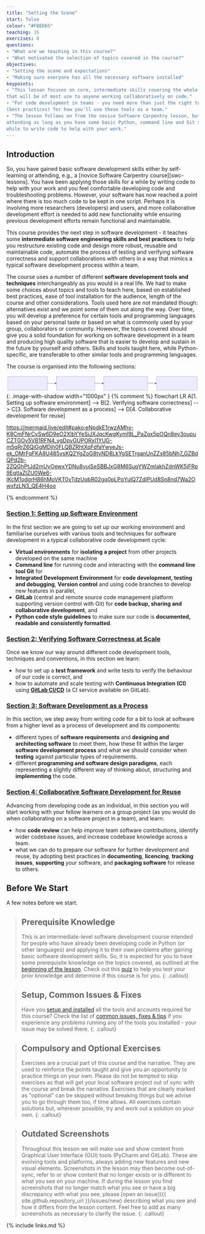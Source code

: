 ```yaml
---
title: "Setting the Scene"
start: false
colour: "#FBED65"
teaching: 15
exercises: 0
questions:
- "What are we teaching in this course?"
- "What motivated the selection of topics covered in the course?"
objectives:
- "Setting the scene and expectations"
- "Making sure everyone has all the necessary software installed"
keypoints:
- "This lesson focuses on core, intermediate skills covering the whole software development life-cycle
that will be of most use to anyone working collaboratively on code."
- "For code development in teams - you need more than just the right tools and languages. You need a strategy
(best practices) for how you'll use these tools as a team."
- "The lesson follows on from the novice Software Carpentry lesson, but this is not a prerequisite for
attending as long as you have some basic Python, command line and Git skills and you have been using them for a
while to write code to help with your work."
---
```


## Introduction
So, you have gained basic software development skills either by self-learning or attending,
e.g., a [novice Software Carpentry course][swc-lessons].
You have been applying those skills for a while by writing code to help with your work
and you feel comfortable developing code and troubleshooting problems.
However, your software has now reached a point where there is too much code to be kept in one script.
Perhaps it is involving more researchers (developers) and users,
and more collaborative development effort is needed to add new functionality
while ensuring previous development efforts remain functional and maintainable.

This course provides the next step in software development -
it teaches some **intermediate software engineering skills and best practices**
to help you restructure existing code and design more robust,
reusable and maintainable code,
automate the process of testing and verifying software correctness
and support collaborations with others in a way that
mimics a typical software development process within a team.

The course uses a number of different **software development tools and techniques**
interchangeably as you would in a real life.
We had to make some choices about topics and tools to teach here,
based on established best practices,
ease of tool installation for the audience,
length of the course and other considerations.
Tools used here are not mandated though: 
alternatives exist and we point some of them out along the way.
Over time, you will develop a preference for certain tools and programming languages
based on your personal taste
or based on what is commonly used by your group, collaborators or community.
However, the topics covered should give you a solid foundation for working on software development
in a team and producing high quality software that is easier to develop
and sustain in the future by yourself and others.
Skills and tools taught here, while Python-specific,
are transferable to other similar tools and programming languages.

The course is organised into the following sections:


![Course overview diagram](../fig/course-overview.svg){: .image-with-shadow width="1000px" }
{% comment %}
flowchart LR
A[1. Setting up
software environment]
--> B[2. Verifying
software correctness]
--> C[3. Software development
as a process]
--> D[4. Collaborative
development for reuse]

https://mermaid.live/edit#pako:eNpdkE1rwzAMhv-K8CmFNrCvSw6D9eO2XlbYYeSiJXJqcKwgKyml9L_PaZox5pOQn8ey3oupuCZTGOv5VB1RFN4_ygDpvGUPORxI1YUG-m5qRrZ6QiGgMDjh0FLQBZRhtXqFdfaYwyeJs-ek_OMrFqFKA8U485vsKQ2YgZoG8tyND8LkYgSETrganUnZZs85bNh7_GZBdQPd2b-2ZQGhPtJd2mUvOewxYDNu8vujSeSBBJxG8M6SupYWZmlakhZdnWK5jFRp9EgtlaZIZU0We6-lKcM1odgrH86hMoVKT0vTdzUqbR02gq0pLPqYulQ7ZdlPUd8Sn8nd7Wa2OwxfzLN3_QE4H4oo

{% endcomment %}

### [Section 1: Setting up Software Environment](../10-section1-intro/index.html)
In the first section we are going to set up our working environment
and familiarise ourselves with various tools and techniques for
software development in a typical collaborative code development cycle:

- **Virtual environments** for **isolating a project** from other projects developed on the same machine
- **Command line** for running code and interacting with the **command line tool Git** for
- **Integrated Development Environment** for **code development, testing and debugging**,
  **Version control** and using code branches to develop new features in parallel,
- **GitLab** (central and remote source code management platform supporting version control with Git)
  for **code backup, sharing and collaborative development**, and
- **Python code style guidelines** to make sure our code is
  **documented, readable and consistently formatted**.

### [Section 2: Verifying Software Correctness at Scale](../20-section2-intro/index.html)
Once we know our way around different code development tools, techniques and conventions,
in this section we learn:

- how to set up a **test framework** and write tests to verify the behaviour of our code is correct, and
- how to automate and scale testing with **Continuous Integration (CI)** using
  **[GitLab CI/CD](https://about.gitlab.com/topics/ci-cd/)** (a CI service available on GitLab).

### [Section 3: Software Development as a Process](../30-section3-intro/index.html)
In this section, we step away from writing code for a bit
to look at software from a higher level as a process of development and its components:

- different types of **software requirements** and **designing and architecting software** to meet them,
  how these fit within the larger **software development process**
  and what we should consider when **testing** against particular types of requirements.
- different **programming and software design paradigms**,
  each representing a slightly different way of thinking about,
  structuring
  and **implementing** the code.

### [Section 4: Collaborative Software Development for Reuse](../40-section4-intro/index.html)
Advancing from developing code as an individual,
in this section you will start working with your fellow learners
on a group project (as you would do when collaborating on a software project in a team), and learn:

- how **code review** can help improve team software contributions,
  identify wider codebase issues, and increase codebase knowledge across a team.
- what we can do to prepare our software for further development and reuse,
  by adopting best practices in
  **documenting**,
  **licencing**,
  **tracking issues**,
  **supporting** your software,
  and **packaging software** for release to others.

## Before We Start

A few notes before we start.

> ## Prerequisite Knowledge
> This is an intermediate-level software development course
> intended for people who have already been developing code in Python (or other languages)
> and applying it to their own problems after gaining basic software development skills.
> So, it is expected for you to have some prerequisite knowledge on the topics covered,
> as outlined at the [beginning of the lesson](../index.html#prerequisites).
> Check out this [quiz](../quiz/index.html) to help you test your prior knowledge
> and determine if this course is for you.
{: .callout}

> ## Setup, Common Issues & Fixes
> Have you [setup and installed](../setup.html) all the tools and accounts required for this course?
> Check the list of [common issues, fixes & tips](../common-issues/index.html)
> if you experience any problems running any of the tools you installed -
> your issue may be solved there.
{: .callout}

> ## Compulsory and Optional Exercises
> Exercises are a crucial part of this course and the narrative.
> They are used to reinforce the points taught
> and give you an opportunity to practice things on your own.
> Please do not be tempted to skip exercises
> as that will get your local software project out of sync with the course and break the narrative.
> Exercises that are clearly marked as "optional" can be skipped without breaking things
> but we advise you to go through them too, if time allows.
> All exercises contain solutions but, wherever possible, try and work out a solution on your own.
{: .callout}

> ## Outdated Screenshots
> Throughout this lesson we will make use and show content
> from Graphical User Interface (GUI) tools (PyCharm and GitLab).
> These are evolving tools and platforms, always adding new features and new visual elements.
> Screenshots in the lesson may then become out-of-sync,
> refer to or show content that no longer exists or is different to what you see on your machine.
> If during the lesson you find screenshots that no longer match what you see
> or have a big discrepancy with what you see,
> please [open an issue]({{ site.github.repository_url }}/issues/new) describing what you see
> and how it differs from the lesson content.
> Feel free to add as many screenshots as necessary to clarify the issue.
{: .callout}

{% include links.md %}

